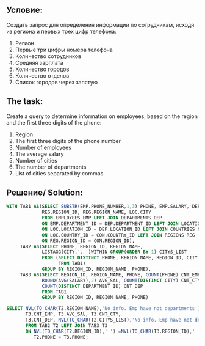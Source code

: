 Условие:
--
Создать запрос для определения информации по сотрудникам, исходя из региона и первых трех цифр телефона:
1.	Регион
2.	Первые три цифры номера телефона
3.	Количество сотрудников
4.	Средняя зарплата
5.	Количество городов
6.	Количество отделов
7.	Список городов через запятую


The task:
--
Create a query to determine information on employees, based on the region and the first three digits of the phone:
1. Region
2. The first three digits of the phone number
3. Number of employees
4. The average salary
5. Number of cities
6. The number of departments
7. List of cities separated by commas

Решение/ Solution:
--
```SQL
WITH TAB1 AS(SELECT SUBSTR(EMP.PHONE_NUMBER,1,3) PHONE, EMP.SALARY, DEP.DEPARTMENT_ID,
             REG.REGION_ID, REG.REGION_NAME, LOC.CITY
             FROM EMPLOYEES EMP LEFT JOIN DEPARTMENTS DEP
             ON EMP.DEPARTMENT_ID = DEP.DEPARTMENT_ID LEFT JOIN LOCATIONS LOC
             ON LOC.LOCATION_ID = DEP.LOCATION_ID LEFT JOIN COUNTRIES CON
             ON LOC.COUNTRY_ID = CON.COUNTRY_ID LEFT JOIN REGIONS REG
             ON REG.REGION_ID = CON.REGION_ID),
     TAB2 AS(SELECT PHONE, REGION_ID, REGION_NAME, 
             LISTAGG(CITY,', ')WITHIN GROUP(ORDER BY 1) CITYS_LIST
             FROM (SELECT DISTINCT PHONE, REGION_NAME, REGION_ID, CITY
                   FROM TAB1)
             GROUP BY REGION_ID, REGION_NAME, PHONE),
     TAB3 AS(SELECT REGION_ID, REGION_NAME, PHONE, COUNT(PHONE) CNT_EMP,
             ROUND(AVG(SALARY),2) AVG_SAL, COUNT(DISTINCT CITY) CNT_CTY,
             COUNT(DISTINCT DEPARTMENT_ID) CNT_DEP
             FROM TAB1
             GROUP BY REGION_ID, REGION_NAME, PHONE)

SELECT NVL(TO_CHAR(T2.REGION_NAME),'No info. Emp have not departments') REGION_NAME, T2.PHONE,
       T3.CNT_EMP, T3.AVG_SAL, T3.CNT_CTY,
       T3.CNT_DEP, NVL(TO_CHAR(T2.CITYS_LIST),'No info. Emp have not departments') CITYS_LIST
       FROM TAB2 T2 LEFT JOIN TAB3 T3
       ON NVL(TO_CHAR(T2.REGION_ID),' ') =NVL(TO_CHAR(T3.REGION_ID),' ') AND
          T2.PHONE = T3.PHONE;
